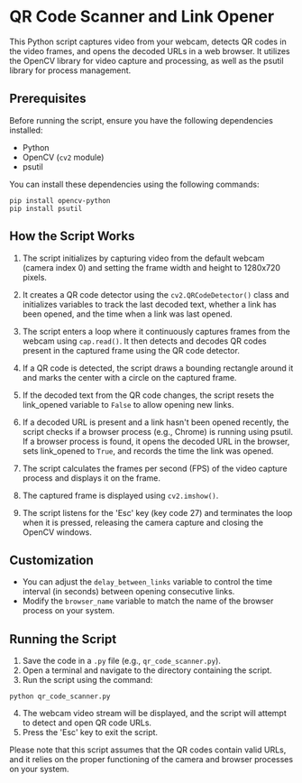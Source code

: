 # QR Code Scanner and Link Opener

This Python script captures video from your webcam, detects QR codes in the video frames, and opens the decoded URLs in a web browser. It utilizes the OpenCV library for video capture and processing, as well as the psutil library for process management.

## Prerequisites

Before running the script, ensure you have the following dependencies installed:

- Python
- OpenCV (`cv2` module)
- psutil

You can install these dependencies using the following commands:

```
pip install opencv-python
pip install psutil
```


## How the Script Works

1. The script initializes by capturing video from the default webcam (camera index 0) and setting the frame width and height to 1280x720 pixels.

2. It creates a QR code detector using the `cv2.QRCodeDetector()` class and initializes variables to track the last decoded text, whether a link has been opened, and the time when a link was last opened.

3. The script enters a loop where it continuously captures frames from the webcam using `cap.read()`. It then detects and decodes QR codes present in the captured frame using the QR code detector.

4. If a QR code is detected, the script draws a bounding rectangle around it and marks the center with a circle on the captured frame.

5. If the decoded text from the QR code changes, the script resets the link_opened variable to `False` to allow opening new links.

6. If a decoded URL is present and a link hasn't been opened recently, the script checks if a browser process (e.g., Chrome) is running using psutil. If a browser process is found, it opens the decoded URL in the browser, sets link_opened to `True`, and records the time the link was opened.

7. The script calculates the frames per second (FPS) of the video capture process and displays it on the frame.

8. The captured frame is displayed using `cv2.imshow()`.

9. The script listens for the 'Esc' key (key code 27) and terminates the loop when it is pressed, releasing the camera capture and closing the OpenCV windows.

## Customization

- You can adjust the `delay_between_links` variable to control the time interval (in seconds) between opening consecutive links.
- Modify the `browser_name` variable to match the name of the browser process on your system.

## Running the Script

1. Save the code in a `.py` file (e.g., `qr_code_scanner.py`).
2. Open a terminal and navigate to the directory containing the script.
3. Run the script using the command:

```python qr_code_scanner.py```

4. The webcam video stream will be displayed, and the script will attempt to detect and open QR code URLs.
5. Press the 'Esc' key to exit the script.

Please note that this script assumes that the QR codes contain valid URLs, and it relies on the proper functioning of the camera and browser processes on your system.

